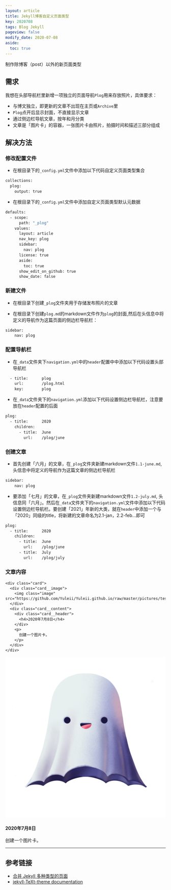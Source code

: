 ```yaml
---
layout: article
title: Jekyll博客自定义页面类型
key: 2020708
tags: Blog Jekyll
pageview: false
modify_date: 2020-07-08
aside:
  toc: true
---
```


制作除博客（post）以外的新页面类型

<!--more-->

## 需求
我想在头部导航栏里新增一项独立的页面导航`Plog`用来存放照片，具体要求：
- 与博文独立，即更新的文章不出现在主页或`Archive`里
- `Plog`点开后显示封面，不直接显示文章
- 通过侧边栏导航文章，按年和月分类
- 文章是「图片卡」的容器，一张图片卡由照片，拍摄时间和描述三部分组成


## 解决方法


### 修改配置文件

- 在根目录下的`_config.yml`文件中添加以下代码自定义页面类型集合

```bash
collections:
  plog:
    output: true
```

- 在根目录下的`_config.yml`文件中添加自定义页面类型默认元数据

```bash
defaults:
  - scope:
      path: "_plog"
    values:
      layout: article
      nav_key: plog
      sidebar:
        nav: plog
      license: true
      aside:
        toc: true
      show_edit_on_github: true
      show_date: false
```

### 新建文件

- 在根目录下创建`_plog`文件夹用于存储发布照片的文章

- 在根目录下创建`plog.md`的markdown文件作为`plog`的封面,然后在头信息中将定义的导航作为这篇页面的侧边栏导航栏：

```bash
sidebar:
    nav: plog
```

### 配置导航栏

- 在`_data`文件夹下`navigation.yml`中的`header`配置中中添加以下代码设置头部导航栏

```bash
  - title:      plog
    url:        /plog.html
    key:        plog
```

- 在`_data`文件夹下的`navigation.yml`添加以下代码设置侧边栏导航栏，注意要放在`header`配置的后面

```bash
plog:
  - title:      2020
    children:
      - title:  June
        url:    /plog/june
```

### 创建文章

- 首先创建「六月」的文章，在`_plog`文件夹新建markdown文件`1.1-june.md`, 头信息中将定义的导航作为这篇文章的侧边栏导航栏

```bash
sidebar:
    nav: plog
```

- 要添加「七月」的文章，在`_plog`文件夹新建markdown文件`1.2-july.md`, 头信息同「六月」。然后在`_data`文件夹下的`navigation.yml`文件中添加以下代码设置侧边栏导航栏。要创建「2021」年新的大类，就在`header`中添加一个与「2020」同级的title，将新建的文章命名为2.1-jan，2.2-feb...即可

```bash
plog:
  - title:      2020
    children:
      - title:  June
        url:    /plog/june
      - title:  July
        url:    /plog/july
```

### 文章内容

```
<div class="card">
  <div class="card__image">
    <img class="image" src="https://github.com/Yuleii/Yuleii.github.io/raw/master/pictures/test.PNG"/>
  </div>
  <div class="card__content">
    <div class="card__header">
      <h4>2020年7月8日</h4>
    </div>
    <p>
      创建一个图片卡。
    </p>
  </div>
</div>
```

<div class="card">
  <div class="card__image">
    <img class="image" src="https://github.com/Yuleii/Yuleii.github.io/raw/master/pictures/test.PNG"/>
  </div>
  <div class="card__content">
    <div class="card__header">
      <h4>2020年7月8日</h4>
    </div>
    <p>
      创建一个图片卡。
    </p>
  </div>
</div>


* * *

## 参考链接

- [合并 Jekyll 多种类型的页面](https://blog.walterlv.com/post/jekyll/jekyll-concat.html)
- [jekyll-TeXt-theme documentation](https://tianqi.name/jekyll-TeXt-theme/docs/en/card)


